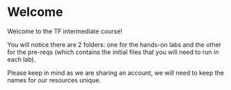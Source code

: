 # Welcome
Welcome to the TF intermediate course!

You will notice there are 2 folders: one for the hands-on labs and the other for the pre-reqs (which contains the initial files that you will need to run in each lab).

Please keep in mind as we are sharing an account, we will need to keep the names for our resources unique.

